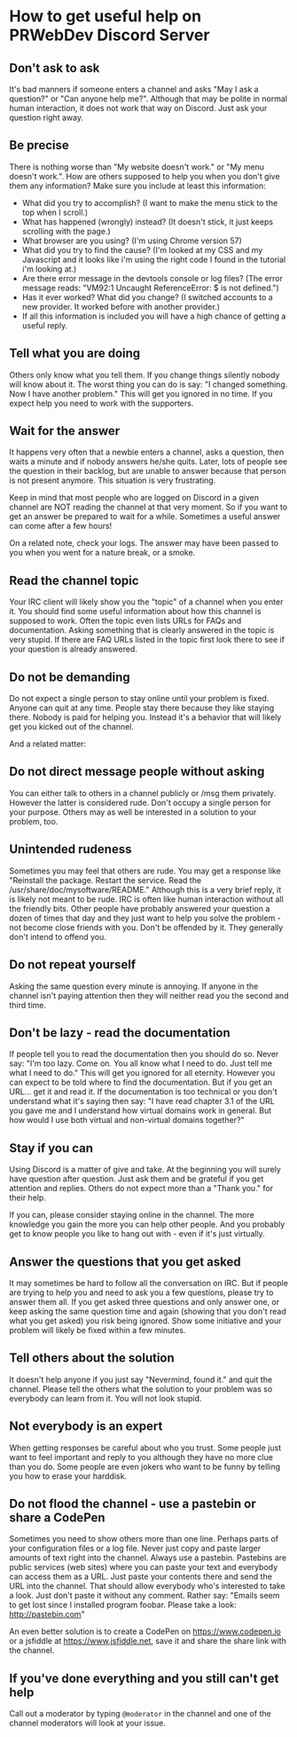 # How to get useful help on PRWebDev Discord Server

## Don't ask to ask
It's bad manners if someone enters a channel and asks "May I ask a question?" or "Can anyone help me?". Although that may be polite in normal human interaction, it does not work that way on Discord. Just ask your question right away.


## Be precise
There is nothing worse than "My website doesn't work." or "My menu doesn't work.". How are others supposed to help you when you don't give them any information? Make sure you include at least this information:

- What did you try to accomplish? (I want to make the menu stick to the top when I scroll.)
- What has happened (wrongly) instead? (It doesn't stick, it just keeps scrolling with the page.)
- What browser are you using? (I'm using Chrome version 57)
- What did you try to find the cause? (I'm looked at my CSS and my Javascript and it looks like i'm using the right code I found in the tutorial i'm looking at.)
- Are there error message in the devtools console or log files? (The error message reads: "VM92:1 Uncaught ReferenceError: $ is not defined.")
- Has it ever worked? What did you change? (I switched accounts to a new provider. It worked before with another provider.)
- If all this information is included you will have a high chance of getting a useful reply.


## Tell what you are doing
Others only know what you tell them. If you change things silently nobody will know about it. The worst thing you can do is say: "I changed something. Now I have another problem." This will get you ignored in no time. If you expect help you need to work with the supporters.


## Wait for the answer
It happens very often that a newbie enters a channel, asks a question, then waits a minute and if nobody answers he/she quits. Later, lots of people see the question in their backlog, but are unable to answer because that person is not present anymore. This situation is very frustrating.

Keep in mind that most people who are logged on Discord in a given channel are NOT reading the channel at that very moment. So if you want to get an answer be prepared to wait for a while. Sometimes a useful answer can come after a few hours!

On a related note, check your logs. The answer may have been passed to you when you went for a nature break, or a smoke.


## Read the channel topic
Your IRC client will likely show you the "topic" of a channel when you enter it. You should find some useful information about how this channel is supposed to work. Often the topic even lists URLs for FAQs and documentation. Asking something that is clearly answered in the topic is very stupid. If there are FAQ URLs listed in the topic first look there to see if your question is already answered.


## Do not be demanding
Do not expect a single person to stay online until your problem is fixed. Anyone can quit at any time. People stay there because they like staying there. Nobody is paid for helping you. Instead it's a behavior that will likely get you kicked out of the channel.

And a related matter:


## Do not direct message people without asking
You can either talk to others in a channel publicly or /msg them privately. However the latter is considered rude. Don't occupy a single person for your purpose. Others may as well be interested in a solution to your problem, too.


## Unintended rudeness
Sometimes you may feel that others are rude. You may get a response like "Reinstall the package. Restart the service. Read the /usr/share/doc/mysoftware/README." Although this is a very brief reply, it is likely not meant to be rude. IRC is often like human interaction without all the friendly bits. Other people have probably answered your question a dozen of times that day and they just want to help you solve the problem - not become close friends with you. Don't be offended by it. They generally don't intend to offend you.


## Do not repeat yourself
Asking the same question every minute is annoying. If anyone in the channel isn't paying attention then they will neither read you the second and third time. 


## Don't be lazy - read the documentation
If people tell you to read the documentation then you should do so. Never say: "I'm too lazy. Come on. You all know what I need to do. Just tell me what I need to do." This will get you ignored for all eternity. However you can expect to be told where to find the documentation. But if you get an URL... get it and read it. If the documentation is too technical or you don't understand what it's saying then say: "I have read chapter 3.1 of the URL you gave me and I understand how virtual domains work in general. But how would I use both virtual and non-virtual domains together?"


## Stay if you can
Using Discord is a matter of give and take. At the beginning you will surely have question after question. Just ask them and be grateful if you get attention and replies. Others do not expect more than a "Thank you." for their help.

If you can, please consider staying online in the channel. The more knowledge you gain the more you can help other people. And you probably get to know people you like to hang out with - even if it's just virtually.


## Answer the questions that you get asked
It may sometimes be hard to follow all the conversation on IRC. But if people are trying to help you and need to ask you a few questions, please try to answer them all. If you get asked three questions and only answer one, or keep asking the same question time and again (showing that you don't read what you get asked) you risk being ignored. Show some initiative and your problem will likely be fixed within a few minutes.


## Tell others about the solution
It doesn't help anyone if you just say "Nevermind, found it." and quit the channel. Please tell the others what the solution to your problem was so everybody can learn from it. You will not look stupid.


## Not everybody is an expert
When getting responses be careful about who you trust. Some people just want to feel important and reply to you although they have no more clue than you do. Some people are even jokers who want to be funny by telling you how to erase your harddisk.


## Do not flood the channel - use a pastebin or share a CodePen
Sometimes you need to show others more than one line. Perhaps parts of your configuration files or a log file. Never just copy and paste larger amounts of text right into the channel. Always use a pastebin. Pastebins are public services (web sites) where you can paste your text and everybody can access them as a URL. Just paste your contents there and send the URL into the channel. That should allow everybody who's interested to take a look. Just don't paste it without any comment. Rather say: "Emails seem to get lost since I installed program foobar. Please take a look: http://pastebin.com"

An even better solution is to create a CodePen on https://www.codepen.io or a jsfiddle at https://www.jsfiddle.net, save it and share the share link with the channel.

## If you've done everything and you still can't get help

Call out a moderator by typing `@moderator` in the channel and one of the channel moderators will look at your issue.
